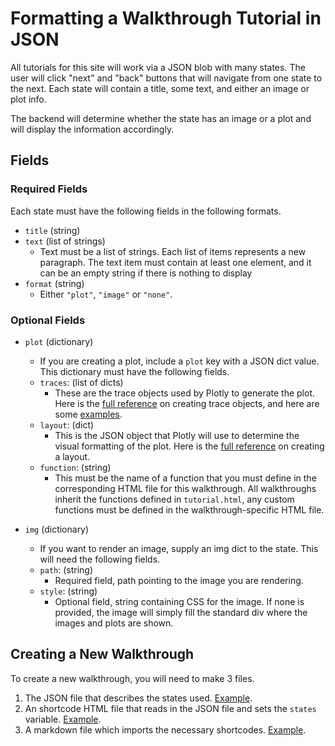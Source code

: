 # Formatting a Walkthrough Tutorial in JSON
All tutorials for this site will work via a JSON blob with many states. The user will click "next" and "back" buttons that will navigate from one state to the next. Each state will contain a title, some text, and either an image or plot info.

The backend will determine whether the state has an image or a plot and will display the information accordingly. 

## Fields
### Required Fields
Each state must have the following fields in the following formats.
- `title` (string)
- `text` (list of strings)
    - Text must be a list of strings. Each list of items represents a new paragraph. The text item must contain at least one element, and it can be an empty string if there is nothing to display
- `format` (string)
    - Either `"plot"`, `"image"` or `"none"`.

### Optional Fields
- `plot` (dictionary)
    - If you are creating a plot, include a `plot` key with a JSON dict value. This dictionary must have the following fields.
    - `traces`: (list of dicts)
        - These are the trace objects used by Plotly to generate the plot. Here is the [full reference](https://plotly.com/javascript/reference/) on creating trace objects, and here are some [examples](https://plotly.com/javascript/basic-charts/).
    - `layout`: (dict)
        - This is the JSON object that Plotly will use to determine the visual formatting of the plot. Here is the [full reference](https://plotly.com/javascript/reference/layout/) on creating a layout. 
    - `function`: (string)
        - This must be the name of a function that you must define in the corresponding HTML file for this walkthrough. All walkthroughs inherit the functions defined in `tutorial.html`, any custom functions must be defined in the walkthrough-specific HTML file.

- `img` (dictionary)
    - If you want to render an image, supply an img dict to the state. This will need the following fields.
    - `path`: (string)
        - Required field, path pointing to the image you are rendering. 
    - `style`: (string)
        - Optional field, string containing CSS for the image. If none is provided, the image will simply fill the standard div where the images and plots are shown.

## Creating a New Walkthrough
To create a new walkthrough, you will need to make 3 files. 
1. The JSON file that describes the states used. [Example](https://github.com/versicolor-io/versicolor/tree/main/themes/forty/static/json).
2. An shortcode HTML file that reads in the JSON file and sets the `states` variable. [Example](https://github.com/versicolor-io/versicolor/blob/main/themes/forty/layouts/shortcodes/linreg_walkthrough.html).
3. A markdown file which imports the necessary shortcodes. [Example](https://github.com/versicolor-io/versicolor/blob/main/content/dev/regression-tutorial.md).

